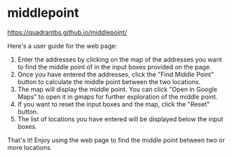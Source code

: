 # middlepoint
https://quadrantbs.github.io/middlepoint/


Here's a user guide for the web page:

1. Enter the addresses by clicking on the map of the addresses you want to find the middle point of in the input boxes provided on the page.
2. Once you have entered the addresses, click the "Find Middle Point" button to calculate the middle point between the two locations.
3. The map will display the middle point. You can click "Open in Google Maps" to open it in gmaps for further exploration of the middle point.
5. If you want to reset the input boxes and the map, click the "Reset" button.
6. The list of locations you have entered will be displayed below the input boxes.

That's it! Enjoy using the web page to find the middle point between two or more locations.
